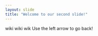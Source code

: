 ```yaml
---
layout: slide
title: "Welcome to our second slide!"
---
```

wiki wiki wik
Use the left arrow to go back!
